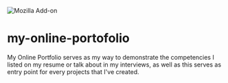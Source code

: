 ![Mozilla Add-on](https://img.shields.io/amo/stars/sample?color=red&label=lable&logo=green&logoColor=green&style=plastic)
# my-online-portofolio
My Online Portfolio  serves as my way to demonstrate the competencies I listed on my resume or talk about in my interviews, as well as this serves as entry point for every projects that I've created.